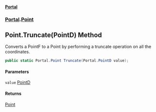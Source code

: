 #### [Portal](index.md 'index')
### [Portal](Portal.md 'Portal').[Point](Point.md 'Portal.Point')

## Point.Truncate(PointD) Method

Converts a PointF to a Point by performing a truncate operation on all the coordinates.

```csharp
public static Portal.Point Truncate(Portal.PointD value);
```
#### Parameters

<a name='Portal.Point.Truncate(Portal.PointD).value'></a>

`value` [PointD](PointD.md 'Portal.PointD')

#### Returns
[Point](Point.md 'Portal.Point')
